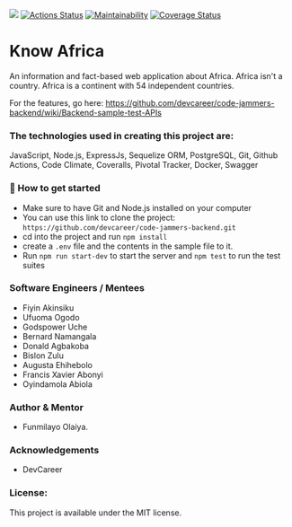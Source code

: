 [![](https://img.shields.io/badge/Reviewed_by-Hound-blueviolet.svg)](https://houndci.com) [![Actions Status](https://github.com/devcareer/code-jammers-backend/workflows/Nodejs%20CI/badge.svg)](https://github.com/devcareer/code-jammers-backend/actions) [![Maintainability](https://api.codeclimate.com/v1/badges/4f89b447ad9e9ead60db/maintainability)](https://codeclimate.com/github/devcareer/code-jammers-backend/maintainability) [![Coverage Status](https://coveralls.io/repos/github/devcareer/code-jammers-backend/badge.svg?branch=develop)](https://coveralls.io/github/devcareer/code-jammers-backend?branch=develop)


# Know Africa

An information and fact-based web application about Africa. Africa isn't a country. Africa is a continent with 54 independent countries.

For the features, go here: https://github.com/devcareer/code-jammers-backend/wiki/Backend-sample-test-APIs

### The technologies used in creating this project are:

JavaScript, Node.js, ExpressJs, Sequelize ORM, PostgreSQL, Git, Github Actions, Code Climate, Coveralls, Pivotal Tracker, Docker, Swagger

### :rocket: How to get started

- Make sure to have Git and Node.js installed on your computer
- You can use this link to clone the project: `https://github.com/devcareer/code-jammers-backend.git`
- cd into the project and run `npm install`
- create a `.env` file and the contents in the sample file to it.
- Run `npm run start-dev` to start the server and `npm test` to run the test suites

### Software Engineers / Mentees

- Fiyin Akinsiku
- Ufuoma Ogodo
- Godspower Uche
- Bernard Namangala
- Donald Agbakoba
- Bislon Zulu
- Augusta Ehihebolo
- Francis Xavier Abonyi
- Oyindamola Abiola

### Author & Mentor

- Funmilayo Olaiya.

### Acknowledgements

- DevCareer

### License:

This project is available under the MIT license.

